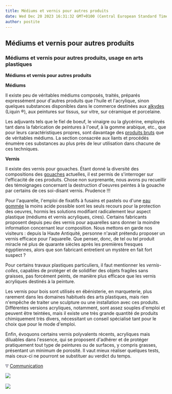 ```yaml
---
title: Médiums et vernis pour autres produits
date: Wed Dec 20 2023 16:31:32 GMT+0100 (Central European Standard Time)
author: postite
---
```


## Médiums et vernis pour autres produits
### Médiums et vernis pour autres produits, usage en arts plastiques
 **Médiums et vernis pour autres produits**

**Médiums**

Il existe peu de véritables médiums composés, traités, préparés expressément pour d'autres produits que l'huile et l'acrylique, sinon quelques substances disponibles dans le commerce destinées aux [alkydes](liantsemulsions.html#alkydes) (Liquin ®), aux peintures sur tissus, sur vitre, sur céramique et porcelaine.

Les adjuvants tels que le fiel de boeuf, le vinaigre ou la glycérine, employés tant dans la fabrication de peintures à l'oeuf, à la gomme arabique, etc., que pour leurs caractéristiques propres, sont davantage des [produits bruts](auxiliairesbruts.html) que de véritables médiums. La section consacrée aux liants et procédés énumère ces substances au plus près de leur utilisation dans chacune de ces techniques.

**Vernis**

Il existe des vernis pour gouaches. Étant donné la diversité des compositions des [gouaches](gouache.html) actuelles, il est permis de s'interroger sur l'efficacité de ces produits. Chose non surprenante, nous avons pu recueillir des témoignages concernant la destruction d'oeuvres peintes à la gouache par certains de ces soi-disant vernis. Prudence !!!

Pour l'aquarelle, l'emploi de fixatifs à fusains et pastels ou d'une [eau gommée](gommearabaquar.html#eaugommee) la moins acide possible sont les seuls recours pour la protection des oeuvres, hormis les solutions modifiant radicalement leur aspect plastique (médiums et vernis acryliques, cires). Certains fabricants proposent depuis peu des vernis pour aquarelles sans donner la moindre information concernant leur composition. Nous mettons en garde nos visiteurs : depuis la Haute Antiquité, personne n'avait prétendu proposer un vernis efficace pour l'aquarelle. Que penser, donc, de tel ou tel produit miracle né plus de quarante siècles après les premières fresques égyptiennes, alors que son fabricant entretient un mystère en fait fort suspect ?

Pour certains travaux plastiques particuliers, il faut mentionner les _vernis-colles_, capables de protéger et de solidifier des objets fragiles sans graisses, pas forcément peints, de manière plus efficace que les vernis acryliques destinés à la peinture.

Les vernis pour bois sont utilisés en ébénisterie, en marqueterie, plus rarement dans les domaines habituels des arts plastiques, mais rien n'empêche de traiter une sculpture ou une installation avec ces produits. Différentes versions acryliques, notamment, sont assez souples d'emploi et peuvent être teintées, mais il existe une très grande quantité de produits chimiquement très divers, nécessitant un conseil spécialisé tant pour le choix que pour le mode d'emploi.

Enfin, évoquons certains vernis polyvalents récents, acryliques mais diluables dans l'essence, qui se proposent d'adhérer et de protéger pratiquement tout type de peintures ou de surfaces, y compris grasses, présentant un minimum de porosité. Il vaut mieux réaliser quelques tests, mais ceux-ci ne pourront se substituer au verdict du temps.



![](images/flechebas.gif) [Communication](http://www.artrealite.com/annonceurs.htm) 

[![](https://cbonvin.fr/sites/regie.artrealite.com/visuels/campagne1.png)](index-2.html#20131014)

![](https://cbonvin.fr/sites/regie.artrealite.com/visuels/campagne2.png)
